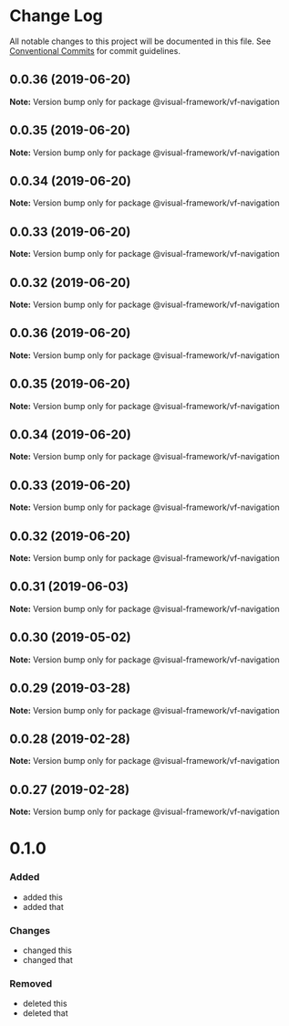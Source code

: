 # Change Log

All notable changes to this project will be documented in this file.
See [Conventional Commits](https://conventionalcommits.org) for commit guidelines.

## 0.0.36 (2019-06-20)

**Note:** Version bump only for package @visual-framework/vf-navigation





## 0.0.35 (2019-06-20)

**Note:** Version bump only for package @visual-framework/vf-navigation





## 0.0.34 (2019-06-20)

**Note:** Version bump only for package @visual-framework/vf-navigation





## 0.0.33 (2019-06-20)

**Note:** Version bump only for package @visual-framework/vf-navigation





## 0.0.32 (2019-06-20)

**Note:** Version bump only for package @visual-framework/vf-navigation





## 0.0.36 (2019-06-20)

**Note:** Version bump only for package @visual-framework/vf-navigation





## 0.0.35 (2019-06-20)

**Note:** Version bump only for package @visual-framework/vf-navigation





## 0.0.34 (2019-06-20)

**Note:** Version bump only for package @visual-framework/vf-navigation





## 0.0.33 (2019-06-20)

**Note:** Version bump only for package @visual-framework/vf-navigation





## 0.0.32 (2019-06-20)

**Note:** Version bump only for package @visual-framework/vf-navigation





## 0.0.31 (2019-06-03)

**Note:** Version bump only for package @visual-framework/vf-navigation





## 0.0.30 (2019-05-02)

**Note:** Version bump only for package @visual-framework/vf-navigation





## 0.0.29 (2019-03-28)

**Note:** Version bump only for package @visual-framework/vf-navigation





## 0.0.28 (2019-02-28)

**Note:** Version bump only for package @visual-framework/vf-navigation





## 0.0.27 (2019-02-28)

**Note:** Version bump only for package @visual-framework/vf-navigation





# 0.1.0

### Added
- added this
- added that

### Changes

- changed this
- changed that

### Removed

- deleted this
- deleted that
